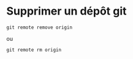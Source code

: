 # Supprimer un dépôt git
```shell
git remote remove origin
```
ou 
```shell 
git remote rm origin
```

